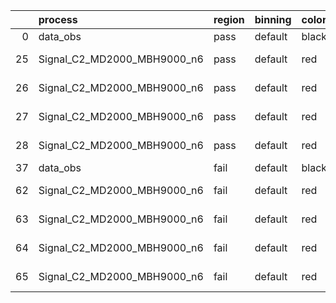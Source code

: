 |    | process                     | region   | binning   | color   | process_type   |   scale | variation   | source_filename                                                      | source_histname    | alias                       | title     |   combine_idx |     lnN |   shapes | syst_type   | direction   | variation_alias   |
|---:|:----------------------------|:---------|:----------|:--------|:---------------|--------:|:------------|:---------------------------------------------------------------------|:-------------------|:----------------------------|:----------|--------------:|--------:|---------:|:------------|:------------|:------------------|
|  0 | data_obs                    | pass     | default   | black   | DATA           |       1 | nominal     | ./histograms_for_2DAlphabet_v18//BH_Data.root                        | hpass              | Data                        | Data      |           nan | nan     |      nan | nan         | nan         | nan               |
| 25 | Signal_C2_MD2000_MBH9000_n6 | pass     | default   | red     | SIGNAL         |       1 | lumi        | ./histograms_for_2DAlphabet_v18//BH_Signal_C2_MD2000_MBH9000_n6.root | hpass              | Signal_C2_MD2000_MBH9000_n6 | BH signal |           nan |   1.016 |      nan | lnN         | nan         | nan               |
| 26 | Signal_C2_MD2000_MBH9000_n6 | pass     | default   | red     | SIGNAL         |       1 | SVM         | ./histograms_for_2DAlphabet_v18//BH_Signal_C2_MD2000_MBH9000_n6.root | hpass_SVMsyst_up   | Signal_C2_MD2000_MBH9000_n6 | BH signal |           nan | nan     |        1 | shapes      | Up          | SVMsyst           |
| 27 | Signal_C2_MD2000_MBH9000_n6 | pass     | default   | red     | SIGNAL         |       1 | SVM         | ./histograms_for_2DAlphabet_v18//BH_Signal_C2_MD2000_MBH9000_n6.root | hpass_SVMsyst_down | Signal_C2_MD2000_MBH9000_n6 | BH signal |           nan | nan     |        1 | shapes      | Down        | SVMsyst           |
| 28 | Signal_C2_MD2000_MBH9000_n6 | pass     | default   | red     | SIGNAL         |       1 | nominal     | ./histograms_for_2DAlphabet_v18//BH_Signal_C2_MD2000_MBH9000_n6.root | hpass              | Signal_C2_MD2000_MBH9000_n6 | BH signal |           nan | nan     |      nan | nan         | nan         | nan               |
| 37 | data_obs                    | fail     | default   | black   | DATA           |       1 | nominal     | ./histograms_for_2DAlphabet_v18//BH_Data.root                        | hfail              | Data                        | Data      |           nan | nan     |      nan | nan         | nan         | nan               |
| 62 | Signal_C2_MD2000_MBH9000_n6 | fail     | default   | red     | SIGNAL         |       1 | lumi        | ./histograms_for_2DAlphabet_v18//BH_Signal_C2_MD2000_MBH9000_n6.root | hfail              | Signal_C2_MD2000_MBH9000_n6 | BH signal |           nan |   1.016 |      nan | lnN         | nan         | nan               |
| 63 | Signal_C2_MD2000_MBH9000_n6 | fail     | default   | red     | SIGNAL         |       1 | SVM         | ./histograms_for_2DAlphabet_v18//BH_Signal_C2_MD2000_MBH9000_n6.root | hfail_SVMsyst_up   | Signal_C2_MD2000_MBH9000_n6 | BH signal |           nan | nan     |        1 | shapes      | Up          | SVMsyst           |
| 64 | Signal_C2_MD2000_MBH9000_n6 | fail     | default   | red     | SIGNAL         |       1 | SVM         | ./histograms_for_2DAlphabet_v18//BH_Signal_C2_MD2000_MBH9000_n6.root | hfail_SVMsyst_down | Signal_C2_MD2000_MBH9000_n6 | BH signal |           nan | nan     |        1 | shapes      | Down        | SVMsyst           |
| 65 | Signal_C2_MD2000_MBH9000_n6 | fail     | default   | red     | SIGNAL         |       1 | nominal     | ./histograms_for_2DAlphabet_v18//BH_Signal_C2_MD2000_MBH9000_n6.root | hfail              | Signal_C2_MD2000_MBH9000_n6 | BH signal |           nan | nan     |      nan | nan         | nan         | nan               |